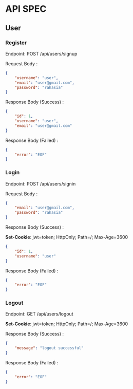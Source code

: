 # API SPEC

## User

### Register

Endpoint: POST /api/users/signup

Request Body :

```json
{
    "username": "user",
    "email": "user@gmail.com",
    "password": "rahasia"
}
```

Response Body (Success) :

```json
{
    "id": 1,
    "username": "user",
    "email": "user@gmail.com"
}
```

Response Body (Failed) :

```json
{
    "error": "EOF"
}
```

### Login

Endpoint: POST /api/users/signin

Request Body :

```json
{
    "email": "user@gmail.com",
    "password": "rahasia"
}
```

Response Body (Success) :

**Set-Cookie**: jwt=token; HttpOnly; Path=/; Max-Age=3600

```json
{
    "id": 1,
    "username": "user"
}
```

Response Body (Failed) :

```json
{
    "error": "EOF"
}
```

### Logout

Endpoint: GET /api/users/logout

**Set-Cookie**: jwt=token; HttpOnly; Path=/; Max-Age=3600

Response Body (Success) :

```json
{
    "message": "logout successful"
}
```

Response Body (Failed) :

```json
{
    "error": "EOF"
}
```

